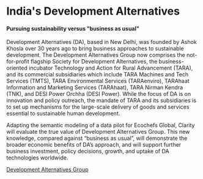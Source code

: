 # India's Development Alternatives

#### Pursuing sustainability versus "business as usual"

Development Alternatives \(DA\), based in New Delhi, was founded by Ashok Khosla over 30 years ago to bring business approaches to sustainable development. The Development Alternatives Group now comprises the not-for-profit flagship Society for Development Alternatives, the business-oriented incubator Technology and Action for Rural Advancement \(TARA\), and its commercial subsidiaries which include TARA Machines and Tech Services \(TMTS\), TARA Environmental Services \(TARAenviro\), TARAhaat Information and Marketing Services \(TARAhaat\), TARA Nirman Kendra \(TNK\), and DESI Power Orchha \(DESI Power\). While the focus of DA is on innovation and policy outreach, the mandate of TARA and its subsidiaries is to set up mechanisms for the large-scale delivery of goods and services essential to sustainable human development.

Adapting the semantic modeling of a data pilot for Ecochefs Global, Clarity will evaluate the true value of Development Alternatives Group. This new knowledge, compared against “business as usual”, will demonstrate the broader economic benefits of DA’s approach, and will support further business investment, policy decisions, growth, and uptake of DA technologies worldwide.

[Development Alternatives Group](http://www.devalt.org/Home.aspx)
